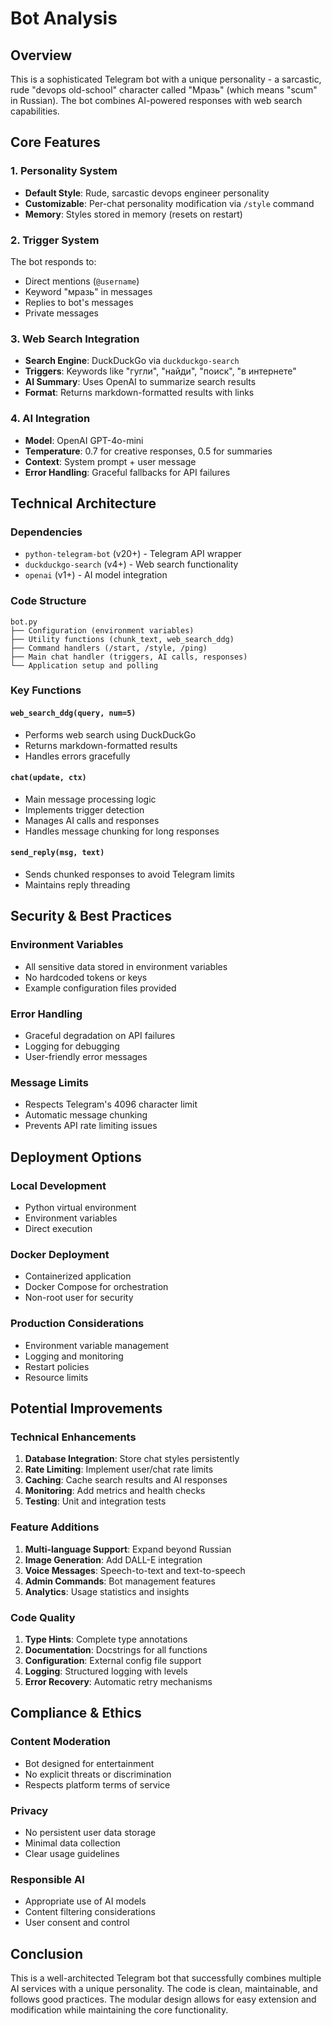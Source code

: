 # Bot Analysis

## Overview
This is a sophisticated Telegram bot with a unique personality - a sarcastic, rude "devops old-school" character called "Мразь" (which means "scum" in Russian). The bot combines AI-powered responses with web search capabilities.

## Core Features

### 1. Personality System
- **Default Style**: Rude, sarcastic devops engineer personality
- **Customizable**: Per-chat personality modification via `/style` command
- **Memory**: Styles stored in memory (resets on restart)

### 2. Trigger System
The bot responds to:
- Direct mentions (`@username`)
- Keyword "мразь" in messages
- Replies to bot's messages
- Private messages

### 3. Web Search Integration
- **Search Engine**: DuckDuckGo via `duckduckgo-search`
- **Triggers**: Keywords like "гугли", "найди", "поиск", "в интернете"
- **AI Summary**: Uses OpenAI to summarize search results
- **Format**: Returns markdown-formatted results with links

### 4. AI Integration
- **Model**: OpenAI GPT-4o-mini
- **Temperature**: 0.7 for creative responses, 0.5 for summaries
- **Context**: System prompt + user message
- **Error Handling**: Graceful fallbacks for API failures

## Technical Architecture

### Dependencies
- `python-telegram-bot` (v20+) - Telegram API wrapper
- `duckduckgo-search` (v4+) - Web search functionality
- `openai` (v1+) - AI model integration

### Code Structure
```
bot.py
├── Configuration (environment variables)
├── Utility functions (chunk_text, web_search_ddg)
├── Command handlers (/start, /style, /ping)
├── Main chat handler (triggers, AI calls, responses)
└── Application setup and polling
```

### Key Functions

#### `web_search_ddg(query, num=5)`
- Performs web search using DuckDuckGo
- Returns markdown-formatted results
- Handles errors gracefully

#### `chat(update, ctx)`
- Main message processing logic
- Implements trigger detection
- Manages AI calls and responses
- Handles message chunking for long responses

#### `send_reply(msg, text)`
- Sends chunked responses to avoid Telegram limits
- Maintains reply threading

## Security & Best Practices

### Environment Variables
- All sensitive data stored in environment variables
- No hardcoded tokens or keys
- Example configuration files provided

### Error Handling
- Graceful degradation on API failures
- Logging for debugging
- User-friendly error messages

### Message Limits
- Respects Telegram's 4096 character limit
- Automatic message chunking
- Prevents API rate limiting issues

## Deployment Options

### Local Development
- Python virtual environment
- Environment variables
- Direct execution

### Docker Deployment
- Containerized application
- Docker Compose for orchestration
- Non-root user for security

### Production Considerations
- Environment variable management
- Logging and monitoring
- Restart policies
- Resource limits

## Potential Improvements

### Technical Enhancements
1. **Database Integration**: Store chat styles persistently
2. **Rate Limiting**: Implement user/chat rate limits
3. **Caching**: Cache search results and AI responses
4. **Monitoring**: Add metrics and health checks
5. **Testing**: Unit and integration tests

### Feature Additions
1. **Multi-language Support**: Expand beyond Russian
2. **Image Generation**: Add DALL-E integration
3. **Voice Messages**: Speech-to-text and text-to-speech
4. **Admin Commands**: Bot management features
5. **Analytics**: Usage statistics and insights

### Code Quality
1. **Type Hints**: Complete type annotations
2. **Documentation**: Docstrings for all functions
3. **Configuration**: External config file support
4. **Logging**: Structured logging with levels
5. **Error Recovery**: Automatic retry mechanisms

## Compliance & Ethics

### Content Moderation
- Bot designed for entertainment
- No explicit threats or discrimination
- Respects platform terms of service

### Privacy
- No persistent user data storage
- Minimal data collection
- Clear usage guidelines

### Responsible AI
- Appropriate use of AI models
- Content filtering considerations
- User consent and control

## Conclusion

This is a well-architected Telegram bot that successfully combines multiple AI services with a unique personality. The code is clean, maintainable, and follows good practices. The modular design allows for easy extension and modification while maintaining the core functionality.
